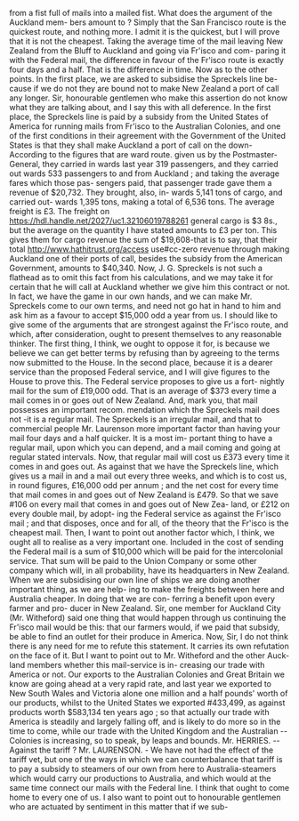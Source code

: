 from a fist full of mails into a mailed fist. What does the argument of the Auckland mem- bers amount to ? Simply that the San Francisco route is the quickest route, and nothing more. I admit it is the quickest, but I will prove that it is not the cheapest. Taking the average time of the mail leaving New Zealand from the Bluff to Auckland and going via Fr'isco and com- paring it with the Federal mail, the difference in favour of the Fr'isco route is exactly four days and a half. That is the difference in time. Now as to the other points. In the first place, we are asked to subsidise the Spreckels line be- cause if we do not they are bound not to make New Zealand a port of call any longer. Sir, honourable gentlemen who make this assertion do not know what they are talking about, and I say this with all deference. In the first place, the Spreckels line is paid by a subsidy from the United States of America for running mails from Fr'isco to the Australian Colonies, and one of the first conditions in their agreement with the Government of the United States is that they shall make Auckland a port of call on the down- According to the figures that are ward route. given us by the Postmaster-General, they carried in wards last year 319 passengers, and they carried out wards 533 passengers to and from Auckland ; and taking the average fares which those pas- sengers paid, that passenger trade gave them a revenue of $20,732. They brought, also, in- wards 5,141 tons of cargo, and carried out- wards 1,395 tons, making a total of 6,536 tons. The average freight is £3. The freight on https://hdl.handle.net/2027/uc1.32106019788261 general cargo is $3 8s., but the average on the quantity I have stated amounts to £3 per ton. This gives them for cargo revenue the sum of $19,608-that is to say, that their total http://www.hathitrust.org/access use#cc-zero revenue through making Auckland one of their ports of call, besides the subsidy from the American Government, amounts to $40,340. Now, J. G. Spreckels is not such a flathead as to omit this fact from his calculations, and we may take it for certain that he will call at Auckland whether we give him this contract or not. In fact, we have the game in our own hands, and we can make Mr. Spreckels come to our own terms, and need not go hat in hand to him and ask him as a favour to accept $15,000 odd a year from us. I should like to give some of the arguments that are strongest against the Fr'isco route, and which, after consideration, ought to present themselves to any reasonable thinker. The first thing, I think, we ought to oppose it for, is because we believe we can get better terms by refusing than by agreeing to the terms now submitted to the House. In the second place, because it is a dearer service than the proposed Federal service, and I will give figures to the House to prove this. The Federal service proposes to give us a fort- nightly mail for the sum of £19,000 odd. That is an average of $373 every time a mail comes in or goes out of New Zealand. And, mark you, that mail possesses an important recom. mendation which the Spreckels mail does not -it is a regular mail. The Spreckels is an irregular mail, and that to commercial people Mr. Laurenson more important factor than having your mail four days and a half quicker. It is a most im- portant thing to have a regular mail, upon which you can depend, and a mail coming and going at regular stated intervals. Now, that regular mail will cost us £373 every time it comes in and goes out. As against that we have the Spreckels line, which gives us a mail in and a mail out every three weeks, and which is to cost us, in round figures, £16,000 odd per annum ; and the net cost for every time that mail comes in and goes out of New Zealand is £479. So that we save #106 on every mail that comes in and goes out of New Zea- land, or £212 on every double mail, by adopt- ing the Federal service as against the Fr'isco mail ; and that disposes, once and for all, of the theory that the Fr'isco is the cheapest mail. Then, I want to point out another factor which, I think, we ought all to realise as a very important one. Included in the cost of sending the Federal mail is a sum of $10,000 which will be paid for the intercolonial service. That sum will be paid to the Union Company or some other company which will, in all probability, have its headquarters in New Zealand. When we are subsidising our own line of ships we are doing another important thing, as we are help- ing to make the freights between here and Australia cheaper. In doing that we are con- ferring a benefit upon every farmer and pro- ducer in New Zealand. Sir, one member for Auckland City (Mr. Witheford) said one thing that would happen through us continuing the Fr'isco mail would be this: that our farmers would, if we paid that subsidy, be able to find an outlet for their produce in America. Now, Sir, I do not think there is any need for me to refute this statement. It carries its own refutation on the face of it. But I want to point out to Mr. Witheford and the other Auck- land members whether this mail-service is in- creasing our trade with America or not. Our exports to the Australian Colonies and Great Britain we know are going ahead at a very rapid rate, and last year we exported to New South Wales and Victoria alone one million and a half pounds' worth of our products, whilst to the United States we exported #433,499, as against products worth $583,134 ten years ago ; so that actually our trade with America is steadily and largely falling off, and is likely to do more so in the time to come, while our trade with the United Kingdom and the Australian \-- Colonies is increasing, so to speak, by leaps and bounds. Mr. HERRIES. -- Against the tariff ? Mr. LAURENSON. - We have not had the effect of the tariff vet, but one of the ways in which we can counterbalance that tariff is to pay a subsidy to steamers of our own from here to Australia-steamers which would carry our productions to Australia, and which would at the same time connect our mails with the Federal line. I think that ought to come home to every one of us. I also want to point out to honourable gentlemen who are actuated by sentiment in this matter that if we sub- 